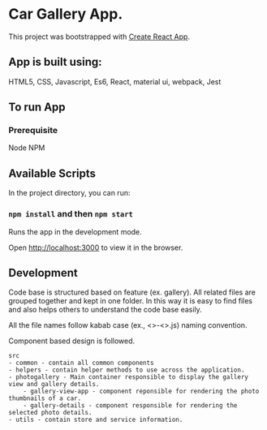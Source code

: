 # Car Gallery App.

This project was bootstrapped with [Create React App](https://github.com/facebook/create-react-app).

## App is built using:

HTML5,
CSS,
Javascript,
Es6,
React,
material ui,
webpack,
Jest

## To run App

### Prerequisite

Node
NPM

## Available Scripts

In the project directory, you can run:

### `npm install` and then `npm start`

Runs the app in the development mode.<br />

Open [http://localhost:3000](http://localhost:3000) to view it in the browser.

## Development

Code base is structured based on feature (ex. gallery). All related files are grouped together and kept in one folder. In this way it is easy to find files and also helps others to understand the code base easily.

All the file names follow kabab case (ex., <>-<>.js) naming convention.

Component based design is followed.
```
src
- common - contain all common components
- helpers - contain helper methods to use across the application.
- photogallery - Main container responsible to display the gallery view and gallery details.
    - gallery-view-app - component reponsible for rendering the photo thumbnails of a car.
    - gallery-details - component responsible for rendering the selected photo details.
- utils - contain store and service information.      

